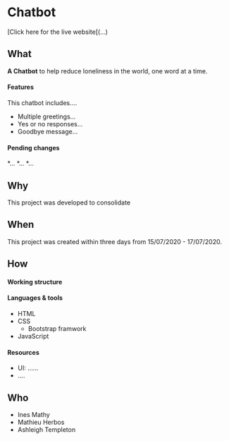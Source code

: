 # Chatbot

[Click here for the live website[(...)

## What

__A Chatbot__ to help reduce loneliness in the world, one word at a time. 


#### Features

This chatbot includes.... 


* Multiple greetings...
* Yes or no responses...
* Goodbye message...


#### Pending changes

*...
*...
*...


## Why

This project was developed to consolidate 

## When

This project was created within three days from 15/07/2020 - 17/07/2020. 



## How

#### Working structure



#### Languages & tools

* HTML
* CSS
  * Bootstrap framwork
* JavaScript

#### Resources

* UI: ......
* ....


## Who

* Ines Mathy
* Mathieu Herbos
* Ashleigh Templeton




